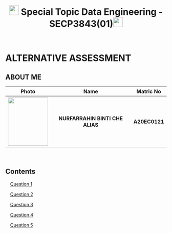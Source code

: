 
<h1 align="center"> <img src="https://github.com/drshahizan/SECP3843/blob/main/submission/FarrahinUtm/image/star.gif" width="30px" height="30px"/> Special Topic Data Engineering - SECP3843(01)<img src="https://github.com/drshahizan/SECP3843/blob/main/submission/FarrahinUtm/image/star.gif" width="30px" height="30px"/><br></br>
</h1>

# ALTERNATIVE ASSESSMENT
## ABOUT ME 
<p align="center">
<table align="center">
  <tr>
    <th>Photo</th>
    <th>Name</th>
    <th>Matric No</th>
  </tr>
    <tr>
      <th> <img src="https://github.com/drshahizan/SECP3843/blob/main/submission/FarrahinUtm/photo_2023-06-18_11-38-17.jpg" width="125px" height="150px"/></th>
    <th>NURFARRAHIN BINTI CHE ALIAS </th>
    <th>A20EC0121</th>
  </tr>
  </table>
</p>
<br>

## Contents 

 <img src="https://github.com/drshahizan/SECP3843/blob/main/submission/FarrahinUtm/image/heart2.gif" width="15px" height="15px"/>[Question 1 ](https://github.com/drshahizan/SECP3843/tree/main/submission/FarrahinUtm/Question%201)
 
 <img src="https://github.com/drshahizan/SECP3843/blob/main/submission/FarrahinUtm/image/heart2.gif" width="15px" height="15px"/>[Question 2 ](https://github.com/drshahizan/SECP3843/tree/main/submission/FarrahinUtm/Question2)
 
 <img src="https://github.com/drshahizan/SECP3843/blob/main/submission/FarrahinUtm/image/heart2.gif" width="15px" height="15px"/>[Question 3 ](https://github.com/drshahizan/SECP3843/tree/main/submission/FarrahinUtm/Question%203)
 
 <img src="https://github.com/drshahizan/SECP3843/blob/main/submission/FarrahinUtm/image/heart2.gif" width="15px" height="15px"/>[Question 4 ](https://github.com/drshahizan/SECP3843/tree/main/submission/FarrahinUtm/Question%204)
 
 <img src="https://github.com/drshahizan/SECP3843/blob/main/submission/FarrahinUtm/image/heart2.gif" width="15px" height="15px"/>[Question 5 ](https://github.com/drshahizan/SECP3843/tree/main/submission/FarrahinUtm/Question%205)
